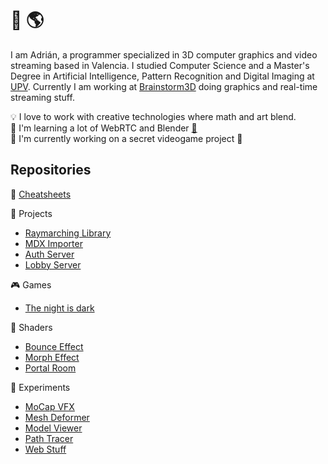 # :wave: :earth_americas:

I am Adrián, a programmer specialized in 3D computer graphics and video streaming based in Valencia. I studied Computer Science and a Master's Degree in Artificial Intelligence, Pattern Recognition and Digital Imaging at [UPV](https://www.upv.es/). Currently I am working at [Brainstorm3D](https://www.brainstorm3d.com/) doing graphics and real-time streaming stuff.

💡 I love to work with creative technologies where math and art blend.<br>
🌱 I'm learning a lot of WebRTC and Blender [:doughnut:](https://github.com/adcimon/blender-donut#blender-donut)<br>
🚧 I'm currently working on a secret videogame project :speak_no_evil:<br>

## Repositories

:pushpin: [Cheatsheets](https://adcimon.github.io/cheatsheets/)

:hammer: Projects
* [Raymarching Library](https://github.com/adcimon/com.adcimon.raymarching)
* [MDX Importer](https://github.com/adcimon/com.adcimon.mdx-importer)
* [Auth Server](https://github.com/adcimon/auth-server)
* [Lobby Server](https://github.com/adcimon/lobby-server)

:video_game: Games
* [The night is dark](https://adcimon.github.io/the-night-is-dark/)

:art: Shaders
* [Bounce Effect](https://github.com/adcimon/bounce-effect)
* [Morph Effect](https://github.com/adcimon/morph-effect)
* [Portal Room](https://github.com/adcimon/portal-room)

:construction: Experiments
* [MoCap VFX](https://github.com/adcimon/mocap-vfx)
* [Mesh Deformer](https://github.com/adcimon/mesh-deformer)
* [Model Viewer](https://adcimon.github.io/model-viewer/)
* [Path Tracer](https://github.com/adcimon/path-tracer)
* [Web Stuff](https://adcimon.github.io/web-stuff/)

<!-- [![Statistics](https://github-readme-stats.vercel.app/api?username=adcimon)](https://github.com/adcimon/) -->
<!-- [![Top Languages](https://github-readme-stats.vercel.app/api/top-langs/?username=adcimon&hide=html)](https://github.com/adcimon/) -->

